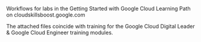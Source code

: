 Workflows for labs in the
Getting Started with Google Cloud Learning Path
on cloudskillsboost.google.com

The attached files coincide with training for the Google Cloud Digital Leader & Google Cloud Engineer training modules.
